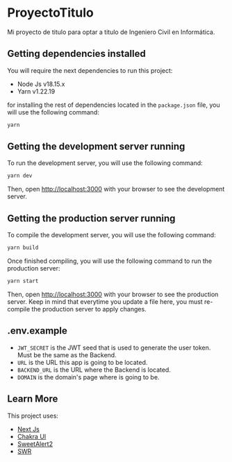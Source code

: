 # ProyectoTitulo
Mi proyecto de titulo para optar a titulo de Ingeniero Civil en Informática.

## Getting dependencies installed

You will require the next dependencies to run this project:

- Node Js v18.15.x
- Yarn v1.22.19

for installing the rest of dependencies located in the `package.json` file, you will use the following command:

```bash
yarn
```

## Getting the development server running

To run the development server, you will use the following command:

```bash
yarn dev
```

Then, open [http://localhost:3000](http://localhost:3000) with your browser to see the development server.

## Getting the production server running

To compile the development server, you will use the following command:

```bash
yarn build
```

Once finished compiling, you will use the following command to run the production server:

```bash
yarn start
```

Then, open [http://localhost:3000](http://localhost:3000) with your browser to see the production server.
Keep in mind that everytime you update a file here, you must re-compile the production server to apply changes.

## .env.example

- `JWT_SECRET` is the JWT seed that is used to generate the user token. Must be the same as the Backend.
- `URL` is the URL this app is going to be located.
- `BACKEND_URL` is the URL where the Backend is located.
- `DOMAIN` is the domain's page where is going to be.

## Learn More

This project uses:

- [Next Js](https://nextjs.org/)
- [Chakra UI](https://chakra-ui.com/)
- [SweetAlert2](https://sweetalert2.github.io/)
- [SWR](https://swr.vercel.app/)
